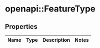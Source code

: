 # openapi::FeatureType


## Properties
Name | Type | Description | Notes
------------ | ------------- | ------------- | -------------


